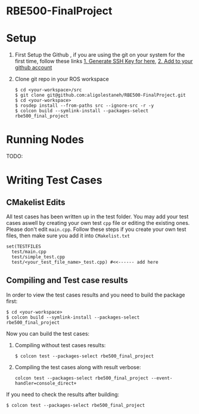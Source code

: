 # RBE500-FinalProject

# Setup 
1. First Setup the Github , if you are using the git on your system for the first time, follow these links [1. Generate SSH Key for here](https://docs.github.com/en/authentication/connecting-to-github-with-ssh/generating-a-new-ssh-key-and-adding-it-to-the-ssh-agent), [2. Add to your github account](https://docs.github.com/en/authentication/connecting-to-github-with-ssh/adding-a-new-ssh-key-to-your-github-account)

2. Clone git repo in your ROS workspace
    ```
    $ cd <your-workspace>/src
    $ git clone git@github.com:aligolestaneh/RBE500-FinalProject.git
    $ cd <your-workspace> 
    $ rosdep install --from-paths src --ignore-src -r -y
    $ colcon build --symlink-install --packages-select rbe500_final_project
    ```

# Running Nodes
TODO:

# Writing Test Cases 
## CMakelist Edits
All test cases has been written up in the test folder. You may add your test cases aswell by creating your own test `cpp` file or editing the existing ones. Please don't edit `main.cpp`. Follow these steps if you create your own test files, then make sure you add it into `CMakelist.txt`
```
set(TESTFILES
  test/main.cpp
  test/simple_test.cpp
  test/<your_test_file_name>_test.cpp) #<<------ add here

```
## Compiling and Test case results

In order to view the test cases results and you need to build the package first:
```
$ cd <your-workspace> 
$ colcon build --symlink-install --packages-select rbe500_final_project
```
Now you can build the test cases:
1. Compiling without test cases results:
    ```
    $ colcon test --packages-select rbe500_final_project
    ```
2. Compiling the test cases along with result verbose:
    ```
    colcon test --packages-select rbe500_final_project --event-handler=console_direct+
    ```

If you need to check the results after building:
```
$ colcon test --packages-select rbe500_final_project
```

